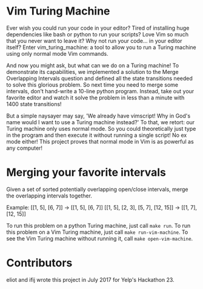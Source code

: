 Vim Turing Machine
==================

Ever wish you could run your code in your editor? Tired of installing huge
dependencies like bash or python to run your scripts? Love Vim so much that you
never want to leave it? Why not run your code... in your editor itself? Enter
vim_turing_machine: a tool to allow you to run a Turing machine using only
normal mode Vim commands.

And now you might ask, but what can we do on a Turing machine! To demonstrate
its capabilities, we implemented a solution to the Merge Overlapping Intervals
question and defined all the state transitions needed to solve this
glorious problem. So next time you need to merge some intervals, don't
hand-write a 10-line python program. Instead, take out your favorite editor and
watch it solve the problem in less than a minute with 1400 state transitions!

But a simple naysayer may say, 'We already have vimscript! Why in God's name
would I want to use a Turing machine instead?' To that, we retort: our Turing
machine only uses normal mode. So you could theoretically just type in the
program and then execute it without running a single script! No ex mode either!
This project proves that normal mode in Vim is as powerful as any computer!

Merging your favorite intervals
===============================

Given a set of sorted potentially overlapping open/close intervals, merge the
overlapping intervals together.

Example:
[[1, 5], [6, 7]] -> [[1, 5], [6, 7]]
[[1, 5], [2, 3], [5, 7], [12, 15]] -> [[1, 7], [12, 15]]

To run this problem on a python Turing machine, just call `make run`. To run
this problem on a Vim Turing machine, just call `make run-vim-machine`. To see
the Vim Turing machine without running it, call `make open-vim-machine`.

Contributors
============

eliot and ifij wrote this project in July 2017 for Yelp's Hackathon 23.

